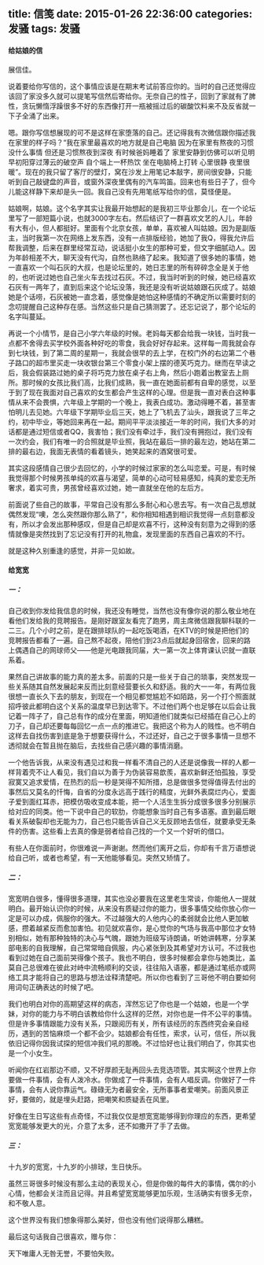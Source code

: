 title: 信笺
date: 2015-01-26 22:36:00
categories: 发骚
tags: 发骚
---

#### 给姑娘的信

展信佳。

说着要给你写信的，这个事情应该是在期末考试前答应你的。当时的自己还觉得应该回了家没多久就可以提笔写信然后寄给你。无奈自己的性子，回到了家就有了脾性，贪玩懒惰浮躁很多不好的东西像打开一瓶被摇过后的碳酸饮料来不及反省就一下子全涌了出来。

嗯。跟你写信想展现的可不是这样在家堕落的自己。还记得我有次微信跟你描述我在家里的样子吗？“我在家里最喜欢的地方就是自己电脑 因为在家里有熬夜的习惯 没什么事情 但还是习惯熬夜到深夜 有时候爸妈睡着了 家里安静到仿佛可以听见明早初阳穿过薄云的破空声 自个端上一杯热饮 坐在电脑椅上打转 心里很静 夜里很暖”。现在的我只留了客厅的壁灯，窝在沙发上用笔记本敲字，房间很安静，只能听到自己敲键盘的声音，或窗外深夜里偶有的汽车鸣笛。回来也有些日子了，但今儿能这样静下来却是头一回。我自己没有先用笔纸写给你的信，莫怪便是。

姑娘啊，姑娘。这个名字其实让我最开始想起的是我初三毕业那会儿，在一个论坛里写了一部短篇小说，也就3000字左右。然后结识了一群喜欢文艺的人儿，年龄有大有小，但人都挺好。里面有个北京女孩，单单，喜欢被人叫姑娘。因为是副版主，当时我第一次在网络上发东西，没有一点排版经验，她加了我Q，得我允许后帮我调整，后来在群里经常互动，说话挺小女生的那种可爱，但文字细腻动人。因为年龄相差不大，聊天没有代沟，自然也熟络了起来。我知道了很多她的事情，她一直喜欢一个叫石灰的大叔，也是论坛里的，她日志里的所有碎碎念全是关于他的，也听说过她也自己坐火车去找过石灰。不过，我当时听到的时候，她已经喜欢石灰有一两年了，直到后来这个论坛没落，我还是没有听说姑娘跟石灰成了。姑娘她是个话唠，石灰被她一直念着，感觉像是她怕这种感情的不确定所以需要时刻的念叨提醒自己这种存在感。当然这些只是自己猜测罢了。还忘记说了，那个论坛的名字叫蔓延。

再说一个小情节，是自己小学六年级的时候。老妈每天都会给我一块钱，当时我一点都不舍得去买学校外面各种好吃的零食，我会好好存起来。这样每一周我就会存到七块钱，到了第二周的星期一，我就会很早的去上学，在校门外的右边第二个巷子路口的超市里买走一块收银台第三个零食小架上摆的德芙巧克力。继而在早读之后，我会假装路过她的桌子将巧克力放在桌子右上角，然后小跑着出教室去上厕所。那时候的女孩比我们高，比我们成熟，我一直在她面前都有自卑的感觉，以至于到了现在我面对自己喜欢的女生都会产生这样的心理。但是我一直对表白这种事情从来不会畏惧，六年级上学期的一个晚上，我表白成功。激动得睡不着，甚至害怕明儿去见她。六年级下学期毕业后三天，她上了飞机去了汕头，跟我说了三年之约，初中毕业，等她回来再在一起。期间平平淡淡接近一年的时间，我们大多的对话都是通过短信或者QQ，我害怕；我们没有牵过手，我们没有拥抱过，我们没有一次约会，我们有唯一的合照就是毕业照，我站在最后一排的最左边，她站在第二排的最右边，我面无表情的看着镜头，她笑起来的酒窝很可爱。

其实这段感情自己很少去回忆的，小学的时候过家家的怎么叫恋爱。可是，有时候我觉得那个时候男孩单纯的欢喜与渴望，简单的心动可轻易感知，纯真的爱恋无所奢求，着实可贵，男孩曾经喜欢过她，她一直就坐在他的左后方。

前面说了些自己的故事，平常自己没有那么多耐心和心思去写。有一次自己乱想就偶然发现“噢，怎么突然跟你那么熟了”，和你相知相遇到相识我觉得一点刻意都没有，所以才会发出那种感叹，但是自己却是欢喜不行，这种没有刻意为之得到的感情就像是突然找到了忘记没有打开的礼物盒，发现里面的东西自己喜欢的不行。

就是这种久别重逢的感觉，并非一见如故。

<!-- more -->

#### 给宽宽

##### 一：

自己收到你发给我信息的时候，我还没有睡觉，当然也没有像你说的那么敬业地在看他们发给我的竞聘报告。是刚好跟室友看完了跑男，周主席微信跟我聊科联的一二三。几个小时之前，是在跟排球队的一起吃饭喝酒，在KTV的时候是把他们的竞聘报告都看了一遍。自己熬不起夜，陪他们到23点后就起身回宿舍，回来的路上偶遇自己的网球师父——他是光电跟我同届，大一第一次上体育课认识就一直联系着。

果然自己讲故事的能力真的差太多。前面的只是一些关于自己的琐事，突然发现一些关系随其自然发展起来反而比刻意经营要长久和舒适。我的大一一年，有两位我很想一直长久下去的朋友，到现在一个相见都觉尴尬不如陌路，另一个打个照面就招呼彼此都明白这个关系的温度早已到达零下。不过他们两个也足够在以后会让我记着一阵子了，自己总有作的成分在里面，明知道他们就类似已经插在自己心上的刀子，自己却还要每每回忆一点一点的推进它。我把这个称为人的贱性。也不明白这样去自找伤害到底是急于想要获得什么，不过还好，自己之于很多事情一旦想不透彻就会在暂且抛在脑后，去找些自己感兴趣的事情消磨。

一个他告诉我，从来没有遇见过和我一样看不清自己的人还是说像我一样的人都一样背着壳不让人看见，我们自以为善于为伪装容易歆羨，喜欢新鲜还怕孤独，享受寂寞又追求爱情，在热烈的后一秒是哭得不知所措，总是做很多觉得值得去付出的事然后又莫名的忏悔，自省的分度永远高于践行的精度，光鲜外表腐烂内心，爱面子爱到面红耳赤，把模仿吸收变成本能，把一个人活生生拆分成很多很多分别展示给对应的同类。他一下说中自己的软肋，你能想象当时自己有多语塞。直到最后眼看关系破裂却也无能为力，自己也只能告诉自己义无反顾地去信任，就要承受无条件的伤害。这些看上去真的像是弱者给自己找的一个又一个好听的借口。

有些人在你面前时，你很难说一声谢谢。然而他们离开之后，你却有千言万语想说给自己听，或者也希望，有一天他能够看见。突然又矫情了。

##### 二：
宽宽明白很多，懂得很多道理，其实也没必要我在这里老生常谈，你能他人一提就明白。最开始认识你的时候，从来没有质疑过你的能力，很多事情交给你放心你一定是可以办成，佩服你的强大。不过越强大的人他内心的柔弱就会比他人更加敏感，攒着越紧反而愈加害怕。初见就欢喜你，是心觉你的气场与我高中那位才女特别相似，她有那种独特的决心与气魄，跟她为班级写诗朗诵，听她讲韩寒，分享某部电影的自我理解，自己常常暗自佩服，内心紧张到及其希望对方认可。不过我也看到过她在自己面前哭得像个孩子。我也不明白，很多时候都会拿你与她类比，盖莫自己总很难在彼此对峙中流畅顺利的交谈，往往陷入语塞，都是通过笔纸亦或网络工具才能将自己的思路与想法诠释清楚吧。所以你也看到了三哥他不明白要如何用词句正确表达的时候了吧。

我们也明白对你的高期望这样的病态，浑然忘记了你也是一个姑娘，也是一个学妹，对你的能力与不明白该教给你什么这样的茫然，对你也是一件不公平的事情。但是许多事情跟能力没有关系，只跟阅历有关，所有该经历的东西终究会亲自经历，遇到的苦恼麻烦一个都不会少。姑娘都会有任性，索求，认可，信任，所以我依旧记得你因我试探的短信冲我们吼的那晚。不过恰好也让我们明白了，你其实也是一个小女生。

听闻你在红岩那边不顺，又不好厚颜无耻再回头去竞选项管。其实啊这个世界上你要做一件事情，会有人泼冷水。你做成了一件事情，会有人唱反调。你做好了一件事情，会有人说你靠运气。碌碌无为者最安全，无所事事者爱嘲笑。前面风景正好，要做的，就是埋头赶路，把嘲笑和质疑丢在风里。

好像在生日写这些有点奇怪，不过我仅仅是想宽宽能够得到你理应的东西，更希望宽宽能够发更大的光，介意了太多，还不如撒开了手了去做。

##### 三：
十九岁的宽宽，十九岁的小排球，生日快乐。

虽然三哥很多时候没有那么主动的表现关心，但是你做的每件大的事情，偶尔的小心情，他都会关注而且记得。并且希望宽宽能够更加乐观，生活确实有很多无奈，和不敬人意。

这个世界没有我们想象得那么美好，但也没有他们说得那么糟糕。

最后这句话我自己很喜欢，赠与你：

天下唯庸人无咎无誉，不要怕失败。
